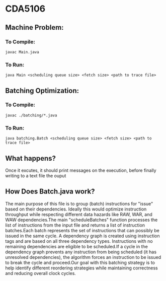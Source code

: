 # CDA5106

## Machine Problem:
### To Compile:
`javac Main.java`

### To Run:
`java Main <scheduling queue size> <fetch size> <path to trace file>`

## Batching Optimization:
### To Compile:
`javac ./batching/*.java`

### To Run:
`java batching.Batch <scheduling queue size> <fetch size> <path to trace file>`

## What happens?
Once it excutes, it should print messages on the execution, before finally writing to a text file the ouput

## How Does Batch.java work?
The main purpose of this file is to group (batch) instructions for "issue" based on their dependencies. Ideally this would optimize instruction throughput while respecting different data hazards like RAW, WAR, and WAW dependencies.The main "scheduleBatches" function processes the list of instructions from the input file and returns a list of instruction batches.Each batch represents the set of instructions that can possibly be issued in the same cycle. A dependency graph is created using instruction tags and are based on all three dependency types. Instructions with no remaining dependencies are eligible to be scheduled.If a cycle in the dependency graph prevents any instruction from being scheduled (it has unresolved dependencies), the algorithm forces an instruction to be issued to break the cycle and proceed.Our goal with this batching strategy is to help identify different reordering strategies while maintaining correctness and reducing overall clock cycles. 
